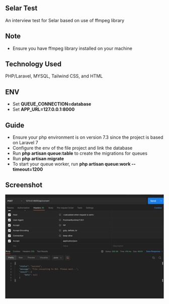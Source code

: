 ## Selar Test

An interview test for Selar based on use of ffmpeg library

## Note

- Ensure you have ffmpeg library installed on your machine

## Technology Used

PHP/Laravel, MYSQL, Tailwind CSS, and HTML

## ENV

- Set <b>QUEUE_CONNECTION=database</b>
- Set <b>APP_URL=127.0.0.1:8000</b>

## Guide

- Ensure your php environment is on version 7.3 since the project is based on Laravel 7
- Configure the env of the file project and link the database
- Run <b>php artisan queue:table</b>  to create the migrations for queues
- Run <b>php artisan migrate</b>
- To start your queue worker, run <b> php artisan queue:work --timeout=1200</b>


## Screenshot
<img src="./public/screenshot-1.png">



